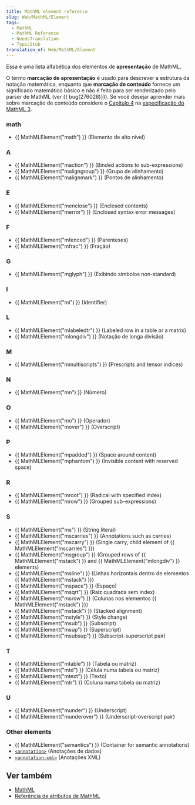 ```yaml
---
title: MathML element reference
slug: Web/MathML/Element
tags:
  - MathML
  - MathML Reference
  - NeedsTranslation
  - TopicStub
translation_of: Web/MathML/Element
---
```

Essa é uma lista alfabética dos elementos de **apresentação** de MathML.

O termo **marcação de apresentação** é usado para descrever a estrutura da notação matemática, enquanto que **marcação de conteúdo** fornece um significado matemático básico e não é feito para ser renderizado pelo parser de MathML (ver {{ bug(276028)}}). Se você desejar aprender mais sobre marcação de conteúdo considere o [Capítulo 4](https://www.w3.org/TR/MathML3/chapter4.html) na [especificação do MathML 3](https://www.w3.org/TR/MathML3/).

### math

- {{ MathMLElement("math") }} (Elemento de alto nível)

### A

- {{ MathMLElement("maction") }} (Binded actions to sub-expressions)
- {{ MathMLElement("maligngroup") }} (Grupo de alinhamento)
- {{ MathMLElement("malignmark") }} (Pontos de alinhamento)

### E

- {{ MathMLElement("menclose") }} (Enclosed contents)
- {{ MathMLElement("merror") }} (Enclosed syntax error messages)

### F

- {{ MathMLElement("mfenced") }} (Parenteses)
- {{ MathMLElement("mfrac") }} (Fração)

### G

- {{ MathMLElement("mglyph") }} (Exibindo símbolos non-standard)

### I

- {{ MathMLElement("mi") }} (Identifier)

### L

- {{ MathMLElement("mlabeledtr") }} (Labeled row in a table or a matrix)
- {{ MathMLElement("mlongdiv") }} (Notação de longa divisão)

### M

- {{ MathMLElement("mmultiscripts") }} (Prescripts and tensor indices)

### N

- {{ MathMLElement("mn") }} (Número)

### O

- {{ MathMLElement("mo") }} (Operador)
- {{ MathMLElement("mover") }} (Overscript)

### P

- {{ MathMLElement("mpadded") }} (Space around content)
- {{ MathMLElement("mphantom") }} (Invisible content with reserved space)

### R

- {{ MathMLElement("mroot") }} (Radical with specified index)
- {{ MathMLElement("mrow") }} (Grouped sub-expressions)

### S

- {{ MathMLElement("ms") }} (String literal)
- {{ MathMLElement("mscarries") }} (Annotations such as carries)
- {{ MathMLElement("mscarry") }} (Single carry, child element of {{ MathMLElement("mscarries") }})
- {{ MathMLElement("msgroup") }} (Grouped rows of {{ MathMLElement("mstack") }} and {{ MathMLElement("mlongdiv") }} elements)
- {{ MathMLElement("msline") }} (Linhas horizontais dentro de elementos {{ MathMLElement("mstack") }})
- {{ MathMLElement("mspace") }} (Espaço)
- {{ MathMLElement("msqrt") }} (Raiz quadrada sem index)
- {{ MathMLElement("msrow") }} (Colunas nos elementos {{ MathMLElement("mstack") }})
- {{ MathMLElement("mstack") }} (Stacked alignment)
- {{ MathMLElement("mstyle") }} (Style change)
- {{ MathMLElement("msub") }} (Subscript)
- {{ MathMLElement("msup") }} (Superscript)
- {{ MathMLElement("msubsup") }} (Subscript-superscript pair)

### T

- {{ MathMLElement("mtable") }} (Tabela ou matriz)
- {{ MathMLElement("mtd") }} (Célula numa tabela ou matriz)
- {{ MathMLElement("mtext") }} (Texto)
- {{ MathMLElement("mtr") }} (Coluna numa tabela ou matriz)

### U

- {{ MathMLElement("munder") }} (Underscript)
- {{ MathMLElement("munderover") }} (Underscript-overscript pair)

### Other elements

- {{ MathMLElement("semantics") }} (Container for semantic annotations)
- [`<annotation>`](/pt-BR/docs/MathML/Element/semantics) (Anotações de dados)
- [`<annotation-xml>`](/pt-BR/docs/MathML/Element/semantics) (Anotações XML)

## Ver também

- [MathML](/pt-BR/docs/Web/MathML)
- [Referência de atributos de MathML](/pt-BR/docs/Web/MathML/Attribute)
